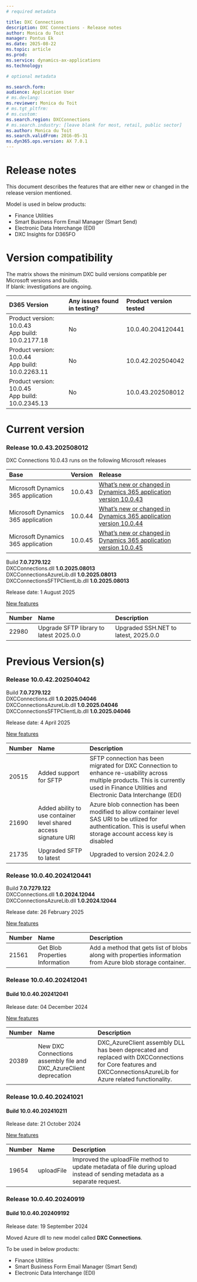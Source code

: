 ```yaml
---
# required metadata

title: DXC Connections
description: DXC Connections - Release notes
author: Monica du Toit
manager: Pontus Ek
ms.date: 2025-08-22
ms.topic: article
ms.prod:
ms.service: dynamics-ax-applications
ms.technology:

# optional metadata

ms.search.form:
audience: Application User
# ms.devlang:
ms.reviewer: Monica du Toit
# ms.tgt_pltfrm:
# ms.custom:
ms.search.region: DXCConnections
# ms.search.industry: [leave blank for most, retail, public sector]
ms.author: Monica du Toit
ms.search.validFrom: 2016-05-31
ms.dyn365.ops.version: AX 7.0.1
---
```


# Release notes

This document describes the features that are either new or changed in the release version mentioned.

Model is used in below products:

- Finance Utilities
- Smart Business Form Email Manager (Smart Send)
- Electronic Data Interchange (EDI)
- DXC Insights for D365FO

# Version compatibility
The matrix shows the minimum DXC build versions compatible per Microsoft versions and builds. <br>
If blank: investigations are ongoing. <br>

D365 Version	  | Any issues found in testing?	  | Product version tested
:--       	  |:--           			  |:--
Product version: 10.0.43 <br> App build: 10.0.2177.18	  | No	          | 10.0.40.204120441
Product version: 10.0.44 <br> App build: 10.0.2263.11	  | No	          | 10.0.42.202504042
Product version: 10.0.45 <br> App build: 10.0.2345.13	  | No	          | 10.0.43.202508012

# Current version
### Release 10.0.43.202508012

DXC Connections 10.0.43 runs on the following Microsoft releases

| Base                               | Version | Release                                                                                                                                                         |
| :--------------------------------- | :------ | :-------------------------------------------------------------------------------------------------------------------------------------------------------------- |
| Microsoft Dynamics 365 application | 10.0.43 | [What’s new or changed in Dynamics 365 application version 10.0.43](https://docs.microsoft.com/en-us/dynamics365/finance/get-started/whats-new-changed-10-0-43) |
Microsoft Dynamics 365 application	| 10.0.44 	  | [What’s new or changed in Dynamics 365 application version 10.0.44](https://docs.microsoft.com/en-us/dynamics365/finance/get-started/whats-new-changed-10-0-44)
Microsoft Dynamics 365 application	| 10.0.45 	  | [What’s new or changed in Dynamics 365 application version 10.0.45](https://docs.microsoft.com/en-us/dynamics365/finance/get-started/whats-new-changed-10-0-45)


Build <b>7.0.7279.122 </b>  
DXCConnections.dll <b>1.0.2025.08013</b>  
DXCConnectionsAzureLib.dll <b>1.0.2025.08013</b>
DXCConnectionsSFTPClientLib.dll <b>1.0.2025.08013</b>

Release date: 1 August 2025

<ins>New features</ins>

| Number | Name                                                              | Description                                                                                                                                                     |
| :----- | :---------------------------------------------------------------- | :-------------------------------------------------------------------------------------------------------------------------------------------------------------- |
|22980|Upgrade SFTP library to latest 2025.0.0| Upgraded SSH.NET to latest, 2025.0.0|

# Previous Version(s)

### Release 10.0.42.202504042

Build <b>7.0.7279.122 </b>  
DXCConnections.dll <b>1.0.2025.04046</b>  
DXCConnectionsAzureLib.dll <b>1.0.2025.04046</b>
DXCConnectionsSFTPClientLib.dll <b>1.0.2025.04046</b>

Release date: 4 April 2025

<ins>New features</ins>

| Number | Name                                                              | Description                                                                                                                                                     |
| :----- | :---------------------------------------------------------------- | :-------------------------------------------------------------------------------------------------------------------------------------------------------------- |
| 20515  | Added support for SFTP | SFTP connection has been migrated for DXC Connection to enhance re-usability across multiple products. This is currently used in Finance Utilities and Electronic Data Interchange (EDI) |
| 21690 | Added ability to use container level shared access signature URI| Azure blob connection has been modified to allow container level SAS URI to be utlized for authentication. This is useful when storage account access key is disabled |
|21735|Upgraded SFTP to latest| Upgraded to version 2024.2.0|

### Release 10.0.40.2024120441


Build <b>7.0.7279.122 </b>  
DXCConnections.dll <b>1.0.2024.12044</b>  
DXCConnectionsAzureLib.dll <b>1.0.2024.12044</b>

Release date: 26 February 2025

<ins>New features</ins>

| Number | Name                                                              | Description                                                                                                                                                     |
| :----- | :---------------------------------------------------------------- | :-------------------------------------------------------------------------------------------------------------------------------------------------------------- |
| 21561  | Get Blob Properties Information | Add a method that gets list of blobs along with properties information from Azure blob storage container. |

### Release 10.0.40.202412041

#### Build 10.0.40.202412041

Release date: 04 December 2024

<ins>New features</ins>

| Number | Name                                                              | Description                                                                                                                                                     |
| :----- | :---------------------------------------------------------------- | :-------------------------------------------------------------------------------------------------------------------------------------------------------------- |
| 20389  | New DXC Connections assembly file and DXC_AzureClient deprecation | DXC_AzureClient assembly DLL has been deprecated and replaced with DXCConnections for Core features and DXCConnectionsAzureLib for Azure related functionality. |

### Release 10.0.40.20241021

#### Build 10.0.40.202410211

Release date: 21 October 2024

<ins>New features</ins>

| Number | Name       | Description                                                                                                                |
| :----- | :--------- | :------------------------------------------------------------------------------------------------------------------------- |
| 19654  | uploadFile | Improved the uploadFile method to update metadata of file during upload instead of sending metadata as a separate request. |

### Release 10.0.40.20240919

#### Build 10.0.40.202409192

Release date: 19 September 2024

Moved Azure dll to new model called **DXC Connections**.

To be used in below products:

- Finance Utilities
- Smart Business Form Email Manager (Smart Send)
- Electronic Data Interchange (EDI)

